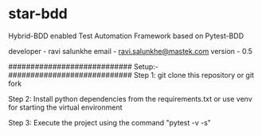 # star-bdd
Hybrid-BDD enabled Test Automation Framework based on Pytest-BDD

developer - ravi salunkhe
email - ravi.salunkhe@mastek.com
version - 0.5

############################
          Setup:-
############################
Step 1:
git clone this repository or git fork 

Step 2:
Install python dependencies from the requirements.txt or use venv for starting the virtual environment

Step 3:
Execute the project using the command "pytest -v -s" 
